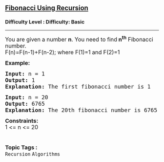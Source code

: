 <h2><a href="https://www.geeksforgeeks.org/problems/fibonacci-using-recursion/1?page=2&category=Recursion&difficulty=Basic,Easy,Medium&sortBy=submissions">Fibonacci Using Recursion</a></h2><h3>Difficulty Level : Difficulty: Basic</h3><hr><div class="problems_problem_content__Xm_eO"><p><span style="font-size: 18px;">You are given a number <strong>n</strong>. You need to find<strong> n<sup>th</sup></strong> Fibonacci number.<br>F(n)=F(n-1)+F(n-2); where F(1)=1 and F(2)=1</span></p>
<p><span style="font-size: 18px;"><strong>Example:</strong></span></p>
<pre><span style="font-size: 18px;"><strong>Input: </strong>n = 1
<strong>Output: </strong>1<strong>
Explanation: </strong>The first fibonacci number is 1
</span></pre>
<pre><span style="font-size: 18px;"><strong>Input: </strong>n = 20
<strong>Output: </strong>6765<strong>
Explanation: </strong>The 20th fibonacci number is 6765</span>
</pre>
<p><strong><span style="font-size: 18px;">Constraints: </span></strong><br><span style="font-size: 18px;">1 &lt;= n &lt;= 20</span></p></div><br><p><span style=font-size:18px><strong>Topic Tags : </strong><br><code>Recursion</code>&nbsp;<code>Algorithms</code>&nbsp;